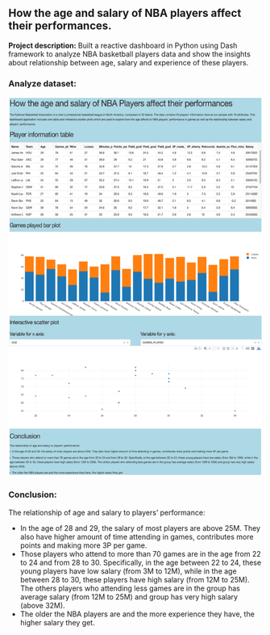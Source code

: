 ## How the age and salary of NBA players affect their performances.

**Project description:** Built a reactive dashboard in Python using Dash framework to analyze NBA basketball players data and show the insights about relationship between age, salary and experience of these players.

### Analyze dataset:

<img src="images/Group_project.png"/>

### Conclusion:

The relationship of age and salary to players’ performance:
- In the age of 28 and 29, the salary of most players are above 25M. They also have higher amount of time attending in games, contributes more points and making more 3P per game.
- Those players who attend to more than 70 games are in the age from 22 to 24 and from 28 to 30. Specifically, in the age between 22 to 24, these young players have low salary (from 3M to 12M), while in the age between 28 to 30, these players have high salary (from 12M to 25M). The others players who attending less games are in the group has average salary (from 12M to 25M) and group has very high salary (above 32M).
- The older the NBA players are and the more experience they have, the higher salary they get.
